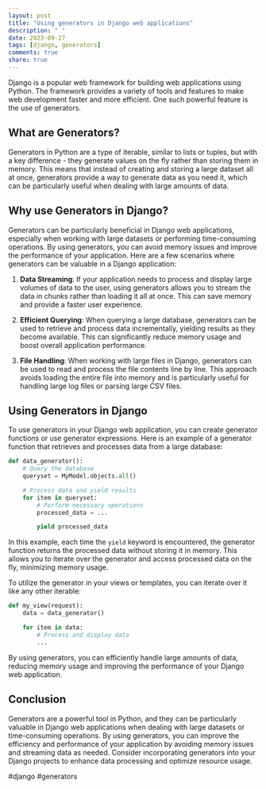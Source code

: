 ```yaml
---
layout: post
title: "Using generators in Django web applications"
description: " "
date: 2023-09-27
tags: [django, generators]
comments: true
share: true
---
```


Django is a popular web framework for building web applications using Python. The framework provides a variety of tools and features to make web development faster and more efficient. One such powerful feature is the use of generators.

## What are Generators?

Generators in Python are a type of iterable, similar to lists or tuples, but with a key difference - they generate values on the fly rather than storing them in memory. This means that instead of creating and storing a large dataset all at once, generators provide a way to generate data as you need it, which can be particularly useful when dealing with large amounts of data.

## Why use Generators in Django?

Generators can be particularly beneficial in Django web applications, especially when working with large datasets or performing time-consuming operations. By using generators, you can avoid memory issues and improve the performance of your application. Here are a few scenarios where generators can be valuable in a Django application:

1. **Data Streaming**: If your application needs to process and display large volumes of data to the user, using generators allows you to stream the data in chunks rather than loading it all at once. This can save memory and provide a faster user experience.

2. **Efficient Querying**: When querying a large database, generators can be used to retrieve and process data incrementally, yielding results as they become available. This can significantly reduce memory usage and boost overall application performance.

3. **File Handling**: When working with large files in Django, generators can be used to read and process the file contents line by line. This approach avoids loading the entire file into memory and is particularly useful for handling large log files or parsing large CSV files.

## Using Generators in Django

To use generators in your Django web application, you can create generator functions or use generator expressions. Here is an example of a generator function that retrieves and processes data from a large database:

```python
def data_generator():
    # Query the database
    queryset = MyModel.objects.all()

    # Process data and yield results
    for item in queryset:
        # Perform necessary operations
        processed_data = ...

        yield processed_data
```

In this example, each time the `yield` keyword is encountered, the generator function returns the processed data without storing it in memory. This allows you to iterate over the generator and access processed data on the fly, minimizing memory usage.

To utilize the generator in your views or templates, you can iterate over it like any other iterable:

```python
def my_view(request):
    data = data_generator()

    for item in data:
        # Process and display data
        ...
```

By using generators, you can efficiently handle large amounts of data, reducing memory usage and improving the performance of your Django web application.

## Conclusion

Generators are a powerful tool in Python, and they can be particularly valuable in Django web applications when dealing with large datasets or time-consuming operations. By using generators, you can improve the efficiency and performance of your application by avoiding memory issues and streaming data as needed. Consider incorporating generators into your Django projects to enhance data processing and optimize resource usage.

#django #generators